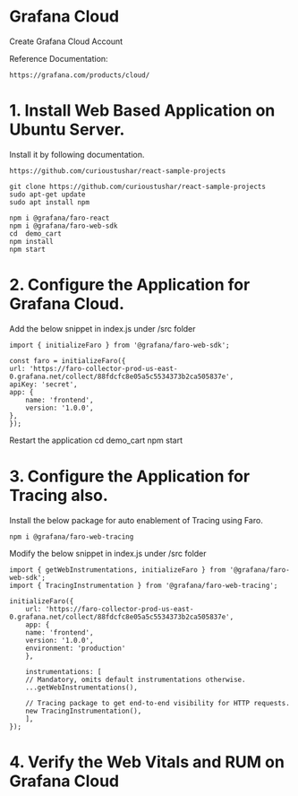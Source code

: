 # Grafana Cloud  
Create Grafana Cloud Account

Reference Documentation:  

    https://grafana.com/products/cloud/

# 1. Install Web Based Application on Ubuntu Server.   
Install it by following documentation.

    https://github.com/curioustushar/react-sample-projects 

    git clone https://github.com/curioustushar/react-sample-projects 
    sudo apt-get update
    sudo apt install npm

    npm i @grafana/faro-react
    npm i @grafana/faro-web-sdk
    cd  demo_cart
    npm install
    npm start

# 2. Configure the Application for Grafana Cloud.  
Add the below snippet in index.js under /src folder

    import { initializeFaro } from '@grafana/faro-web-sdk';

    const faro = initializeFaro({
    url: 'https://faro-collector-prod-us-east-0.grafana.net/collect/88fdcfc8e05a5c5534373b2ca505837e',
    apiKey: 'secret',
    app: {
        name: 'frontend',
        version: '1.0.0',
    },
    });   

Restart the application
    cd demo_cart
    npm start

# 3. Configure the Application for Tracing also.  

Install the below package for auto enablement of Tracing using Faro.

    npm i @grafana/faro-web-tracing

Modify the below snippet in index.js under /src folder

    import { getWebInstrumentations, initializeFaro } from '@grafana/faro-web-sdk';
    import { TracingInstrumentation } from '@grafana/faro-web-tracing';

    initializeFaro({
        url: 'https://faro-collector-prod-us-east-0.grafana.net/collect/88fdcfc8e05a5c5534373b2ca505837e',
        app: {
        name: 'frontend',
        version: '1.0.0',
        environment: 'production'
        },
        
        instrumentations: [
        // Mandatory, omits default instrumentations otherwise.
        ...getWebInstrumentations(),

        // Tracing package to get end-to-end visibility for HTTP requests.
        new TracingInstrumentation(),
        ],
    });

# 4. Verify the Web Vitals and RUM on Grafana Cloud


